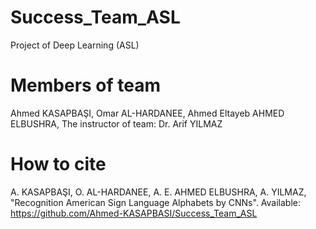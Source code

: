 # Success_Team_ASL
Project of Deep Learning (ASL)
# Members of team
Ahmed KASAPBAŞI,
Omar AL-HARDANEE,
Ahmed Eltayeb AHMED ELBUSHRA,
The instructor of team: Dr. Arif YILMAZ
# How to cite
A. KASAPBAŞI, O. AL-HARDANEE, A. E. AHMED ELBUSHRA, A. YILMAZ, "Recognition American Sign Language Alphabets by CNNs". Available: https://github.com/Ahmed-KASAPBASI/Success_Team_ASL
